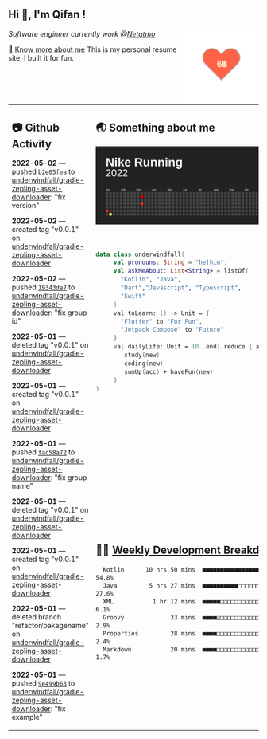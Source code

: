 <h2> Hi 👋, I'm Qifan ! </h2>
<a href="https://github.com/underwindfall/iBeats"><img align="right" width="150px" src="https://raw.githubusercontent.com/underwindfall/iBeats/main/files/heart.svg"/></a>
<p><em>Software engineer currently work @<a href="https://www.netatmo.com">Netatmo</a></em></p>
<p><a href="https://qifanyang.com/resume" target="_blank"> 🔭 Know more about me</a> This is my personal resume site, I built it for fun.</p>
<table><tr><td valign="top" rowspan="2">

 ## 📷 Github Activity
 <!-- githubActivity starts -->
  **2022-05-02** — pushed [`b2e05fea`](https://github.com/underwindfall/gradle-zepling-asset-downloader/commit/b2e05fea5734419e67a6100b12b750330baa571d) to [underwindfall/gradle-zepling-asset-downloader](https://api.github.com/repos/underwindfall/gradle-zepling-asset-downloader): "fix version"

  **2022-05-02** — created tag "v0.0.1" on [underwindfall/gradle-zepling-asset-downloader](https://api.github.com/repos/underwindfall/gradle-zepling-asset-downloader)

  **2022-05-02** — pushed [`19343da7`](https://github.com/underwindfall/gradle-zepling-asset-downloader/commit/19343da740fefdbea1ad3c7cd3cb1dace38217e3) to [underwindfall/gradle-zepling-asset-downloader](https://api.github.com/repos/underwindfall/gradle-zepling-asset-downloader): "fix group id"

  **2022-05-01** — deleted tag "v0.0.1" on [underwindfall/gradle-zepling-asset-downloader](https://api.github.com/repos/underwindfall/gradle-zepling-asset-downloader)

  **2022-05-01** — created tag "v0.0.1" on [underwindfall/gradle-zepling-asset-downloader](https://api.github.com/repos/underwindfall/gradle-zepling-asset-downloader)

  **2022-05-01** — pushed [`fac58a72`](https://github.com/underwindfall/gradle-zepling-asset-downloader/commit/fac58a7294bc41e3f04eab31e65851319b664beb) to [underwindfall/gradle-zepling-asset-downloader](https://api.github.com/repos/underwindfall/gradle-zepling-asset-downloader): "fix group name"

  **2022-05-01** — deleted tag "v0.0.1" on [underwindfall/gradle-zepling-asset-downloader](https://api.github.com/repos/underwindfall/gradle-zepling-asset-downloader)

  **2022-05-01** — created tag "v0.0.1" on [underwindfall/gradle-zepling-asset-downloader](https://api.github.com/repos/underwindfall/gradle-zepling-asset-downloader)

  **2022-05-01** — deleted branch "refactor/pakagename" on [underwindfall/gradle-zepling-asset-downloader](https://api.github.com/repos/underwindfall/gradle-zepling-asset-downloader)

  **2022-05-01** — pushed [`9e499b63`](https://github.com/underwindfall/gradle-zepling-asset-downloader/commit/9e499b631d93fc2fae6d302bd713d5b153122bb8) to [underwindfall/gradle-zepling-asset-downloader](https://api.github.com/repos/underwindfall/gradle-zepling-asset-downloader): "fix example"
 <!-- githubActivity ends -->
 </td><td valign="top">

 ## 🌏 Something about me
 <!-- profile starts -->
 <a href="https://github.com/underwindfall" width="100%">
   <img src="https://github.com/underwindfall/GitHubPoster/blob/main/examples/nike.svg"/>
 </a>
 <br/>
 <br/>
 <br/>

 ```kotlin
 data class underwindfall(
      val pronouns: String = "he|him",
      val askMeAbout: List<String> = listOf(
        "Kotlin", "Java",
        "Dart","Javascript", "Typescript",
        "Swift"
      )
      val toLearn: () -> Unit = {
        "Flutter" to "For Fun",
        "Jetpack Compose" to "Future"
      }
      val dailyLife: Unit = (0..end).reduce { acc, new ->
         study(new)
         coding(new)
         sumUp(acc) + haveFun(new)
      }
 )
 ```
 <!-- profile ends -->
 </td></tr><tr><td valign="top">

 ## 🏊‍♂️ <a href="https://gist.github.com/underwindfall/377ee88ba1fabd1e93516e48ca9c61eb" target="_blank">Weekly Development Breakdown</a>
  <!-- codeTime starts -->
  ```text
    Kotlin      10 hrs 50 mins  ■■■■■■■■■■■■■■■■▥□□□□□□□  54.8%
    Java         5 hrs 27 mins  ■■■■■■■■■■□□□□□□□□□□□□□□  27.6%
    XML           1 hr 12 mins  ■■■■■□□□□□□□□□□□□□□□□□□□   6.1%
    Groovy             33 mins  ■■■■◱□□□□□□□□□□□□□□□□□□□   2.9%
    Properties         28 mins  ■■■■□□□□□□□□□□□□□□□□□□□□   2.4%
    Markdown           20 mins  ■■■■□□□□□□□□□□□□□□□□□□□□   1.7%
  ```
  <!-- codeTime starts -->
  </td></tr></table>